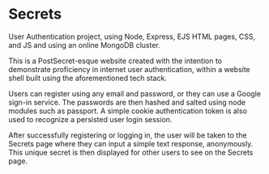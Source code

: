 # Secrets
User Authentication project, using Node, Express, EJS HTML pages, CSS, and JS and using an online MongoDB cluster.

This is a PostSecret-esque website created with the intention to demonstrate proficiency in internet user authentication, 
within a website shell built using the aforementioned tech stack.

Users can register using any email and password, or they can use a Google sign-in service.
The passwords are then hashed and salted using node modules such as passport.
A simple cookie authentication token is also used to recognize a persisted user login session.

After successfully registering or logging in, the user will be taken to the Secrets page where they can input a simple text response, anonymously.
This unique secret is then displayed for other users to see on the Secrets page.
